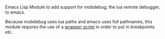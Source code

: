 Emacs Lisp Module to add support for mobdebug, the lua remote debugger, to emacs.

Because mobdebug uses lua paths and emacs uses full pathnames, this module requires
the use of a [wrapper script](https://github.com/jsalzbergedu/mobdebug-emacs)
in order to put in breakpoints etc.
